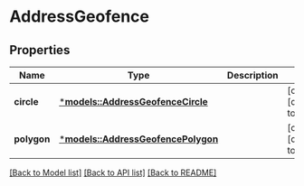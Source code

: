 # AddressGeofence

## Properties
Name | Type | Description | Notes
------------ | ------------- | ------------- | -------------
**circle** | [***models::AddressGeofenceCircle**](AddressGeofence_circle.md) |  | [optional] [default to None]
**polygon** | [***models::AddressGeofencePolygon**](AddressGeofence_polygon.md) |  | [optional] [default to None]

[[Back to Model list]](../README.md#documentation-for-models) [[Back to API list]](../README.md#documentation-for-api-endpoints) [[Back to README]](../README.md)


